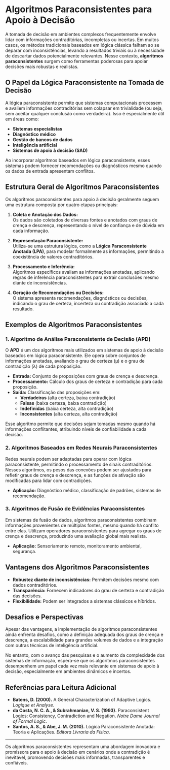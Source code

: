 
# Algoritmos Paraconsistentes para Apoio à Decisão

A tomada de decisão em ambientes complexos frequentemente envolve lidar com informações contraditórias, incompletas ou incertas. Em muitos casos, os métodos tradicionais baseados em lógica clássica falham ao se deparar com inconsistências, levando a resultados triviais ou à necessidade de descartar dados potencialmente relevantes. Nesse contexto, **algoritmos paraconsistentes** surgem como ferramentas poderosas para apoiar decisões mais robustas e realistas.

## O Papel da Lógica Paraconsistente na Tomada de Decisão

A lógica paraconsistente permite que sistemas computacionais processem e avaliem informações contraditórias sem colapsar em trivialidade (ou seja, sem aceitar qualquer conclusão como verdadeira). Isso é especialmente útil em áreas como:

- **Sistemas especialistas**
- **Diagnóstico médico**
- **Gestão de bancos de dados**
- **Inteligência artificial**
- **Sistemas de apoio à decisão (SAD)**

Ao incorporar algoritmos baseados em lógica paraconsistente, esses sistemas podem fornecer recomendações ou diagnósticos mesmo quando os dados de entrada apresentam conflitos.

## Estrutura Geral de Algoritmos Paraconsistentes

Os algoritmos paraconsistentes para apoio à decisão geralmente seguem uma estrutura composta por quatro etapas principais:

1. **Coleta e Anotação dos Dados:**  
   Os dados são coletados de diversas fontes e anotados com graus de crença e descrença, representando o nível de confiança e de dúvida em cada informação.

2. **Representação Paraconsistente:**  
   Utiliza-se uma estrutura lógica, como a **Lógica Paraconsistente Anotada (LPA)**, para modelar formalmente as informações, permitindo a coexistência de valores contraditórios.

3. **Processamento e Inferência:**  
   Algoritmos específicos avaliam as informações anotadas, aplicando regras de inferência paraconsistentes para extrair conclusões mesmo diante de inconsistências.

4. **Geração de Recomendações ou Decisões:**  
   O sistema apresenta recomendações, diagnósticos ou decisões, indicando o grau de certeza, incerteza ou contradição associado a cada resultado.

## Exemplos de Algoritmos Paraconsistentes

### 1. Algoritmo de Análise Paraconsistente de Decisão (APD)

O **APD** é um dos algoritmos mais utilizados em sistemas de apoio à decisão baseados em lógica paraconsistente. Ele opera sobre conjuntos de informações anotadas, avaliando o grau de certeza (μ) e o grau de contradição (λ) de cada proposição.

- **Entrada:** Conjunto de proposições com graus de crença e descrença.
- **Processamento:** Cálculo dos graus de certeza e contradição para cada proposição.
- **Saída:** Classificação das proposições em:
  - **Verdadeiras** (alta certeza, baixa contradição)
  - **Falsas** (baixa certeza, baixa contradição)
  - **Indefinidas** (baixa certeza, alta contradição)
  - **Inconsistentes** (alta certeza, alta contradição)

Esse algoritmo permite que decisões sejam tomadas mesmo quando há informações conflitantes, atribuindo níveis de confiabilidade a cada decisão.

### 2. Algoritmos Baseados em Redes Neurais Paraconsistentes

Redes neurais podem ser adaptadas para operar com lógica paraconsistente, permitindo o processamento de sinais contraditórios. Nesses algoritmos, os pesos das conexões podem ser ajustados para refletir graus de crença e descrença, e as funções de ativação são modificadas para lidar com contradições.

- **Aplicação:** Diagnóstico médico, classificação de padrões, sistemas de recomendação.

### 3. Algoritmos de Fusão de Evidências Paraconsistentes

Em sistemas de fusão de dados, algoritmos paraconsistentes combinam informações provenientes de múltiplas fontes, mesmo quando há conflito entre elas. Utilizam operadores paraconsistentes para agregar os graus de crença e descrença, produzindo uma avaliação global mais realista.

- **Aplicação:** Sensoriamento remoto, monitoramento ambiental, segurança.

## Vantagens dos Algoritmos Paraconsistentes

- **Robustez diante de inconsistências:** Permitem decisões mesmo com dados contraditórios.
- **Transparência:** Fornecem indicadores do grau de certeza e contradição das decisões.
- **Flexibilidade:** Podem ser integrados a sistemas clássicos e híbridos.

## Desafios e Perspectivas

Apesar das vantagens, a implementação de algoritmos paraconsistentes ainda enfrenta desafios, como a definição adequada dos graus de crença e descrença, a escalabilidade para grandes volumes de dados e a integração com outras técnicas de inteligência artificial.

No entanto, com o avanço das pesquisas e o aumento da complexidade dos sistemas de informação, espera-se que os algoritmos paraconsistentes desempenhem um papel cada vez mais relevante em sistemas de apoio à decisão, especialmente em ambientes dinâmicos e incertos.

## Referências para Leitura Adicional

- **Batens, D. (2000).** A General Characterization of Adaptive Logics. *Logique et Analyse*.
- **da Costa, N. C. A., & Subrahmanian, V. S. (1993).** Paraconsistent Logics: Consistency, Contradiction and Negation. *Notre Dame Journal of Formal Logic*.
- **Santos, A. S., & Abe, J. M. (2010).** Lógica Paraconsistente Anotada: Teoria e Aplicações. *Editora Livraria da Física*.

---

Os algoritmos paraconsistentes representam uma abordagem inovadora e promissora para o apoio à decisão em cenários onde a contradição é inevitável, promovendo decisões mais informadas, transparentes e confiáveis.
```
